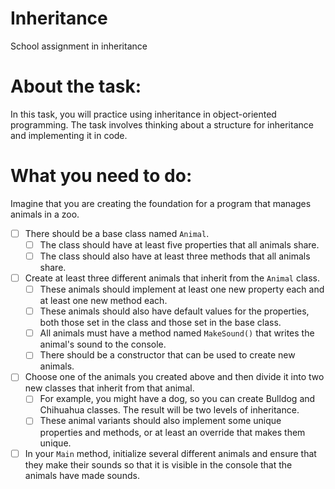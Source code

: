 # Inheritance
School assignment in inheritance

# About the task:

In this task, you will practice using inheritance in object-oriented programming. The task involves thinking about a structure for inheritance and implementing it in code.

# What you need to do:

Imagine that you are creating the foundation for a program that manages animals in a zoo.

- [ ] There should be a base class named `Animal`.
    - [ ] The class should have at least five properties that all animals share.
    - [ ] The class should also have at least three methods that all animals share.
- [ ] Create at least three different animals that inherit from the `Animal` class.
    - [ ] These animals should implement at least one new property each and at least one new method each.
    - [ ] These animals should also have default values for the properties, both those set in the class and those set in the base class.
    - [ ] All animals must have a method named `MakeSound()` that writes the animal's sound to the console.
    - [ ] There should be a constructor that can be used to create new animals.
- [ ] Choose one of the animals you created above and then divide it into two new classes that inherit from that animal.
    - [ ] For example, you might have a dog, so you can create Bulldog and Chihuahua classes. The result will be two levels of inheritance.
    - [ ] These animal variants should also implement some unique properties and methods, or at least an override that makes them unique.
- [ ] In your `Main` method, initialize several different animals and ensure that they make their sounds so that it is visible in the console that the animals have made sounds.
